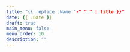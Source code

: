 ```yaml
---
title: "{{ replace .Name "-" " " | title }}"
date: {{ .Date }}
draft: true
main_menu: false
menu_order: 10
description: ""
---
```


